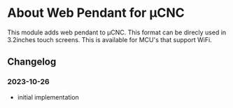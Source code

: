 # About Web Pendant for µCNC

This module adds web pendant to µCNC. This format can be direcly used in 3.2inches touch screens.
This is available for MCU's that support WiFi.

## Changelog

### 2023-10-26

- initial implementation
